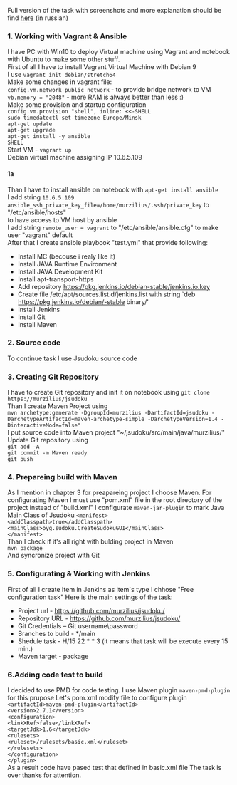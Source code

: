 Full version of the task with screenshots and more explanation should be find [here](https://www.dropbox.com/scl/fi/7fxg1qb4n5nrz263xccdg/Epam-Milestones.docx?dl=0&rlkey=8a53tduhj9bxftalpgvq1pssl)  (in russian) 

### 1. Working with Vagrant & Ansible  
I have PC with Win10 to deploy Virtual machine using Vagrant and notebook with Ubuntu to make some other stuff.  
First of all I have to install Vagrant Virtual Machine with Debian 9  
I use `vagrant init debian/stretch64`  
Make some changes in vagrant file:  
`config.vm.network public_network` - to provide bridge network to VM  
`vb.memory = "2048"` - more RAM is always better than less :)  
Make some provision and startup configuration  
`config.vm.provision "shell", inline: <<-SHELL`  
`sudo timedatectl set-timezone Europe/Minsk`  
`apt-get update`  
`apt-get upgrade`  
`apt-get install -y ansible`  
`SHELL`  
Start VM - `vagrant up`  
Debian virtual machine assigning IP 10.6.5.109  
#### 1a   
Than I have to install ansible on notebook with `apt-get install ansible`  
I add string `10.6.5.109 ansible_ssh_private_key_file=/home/murzilius/.ssh/private_key` to "/etc/ansible/hosts"  
to have access to VM host by ansible  
I add string `remote_user = vagrant` to "/etc/ansible/ansible.cfg" to make user "vagrant" default  
After that I create ansible playbook "test.yml" that provide following:  
* Install MC (becouse i realy like it)  
* Install JAVA Runtime Environment  
* Install JAVA Development Kit  
* Install apt-transport-https  
* Add repository https://pkg.jenkins.io/debian-stable/jenkins.io.key  
* Create file /etc/apt/sources.list.d/jenkins.list with string `deb https://pkg.jenkins.io/debian/-stable binary/'  
* Install Jenkins  
* Install Git  
* Install Maven  
### 2. Source code  
To continue task I use Jsudoku source code 
### 3. Creating Git Repository  
I have to create Git repository and init it on notebook using `git clone https://murzilius/jsudoku`  
Than I create Maven Project using  
`mvn archetype:generate -DgroupId=murzilius -DartifactId=jsudoku -DarchetypeArtifactId=maven-archetype-simple -DarchetypeVersion=1.4 -DinteractiveMode=false"`  
I put source code into Maven project "~/jsudoku/src/main/java/murzilius/"  
Update Git repository using  
`git add -A`  
`git commit -m Maven ready`  
`git push` 
### 4. Prepareing build with Maven
As I mention in chapter 3 for preapareing project I choose Maven.
For configurating Maven I must use "pom.xml" file in the root directory of the project instead of "build.xml"
I configurate `maven-jar-plugin` to mark Java Main Class of Jsudoku
`<manifest>`  
`<addClasspath>true</addClasspath>`  
`<mainClass>oyg.sudoku.CreateSudokuGUI</mainClass>`  
`</manifest>`  
Than I check if it's all right with bulding project in Maven  
`mvn package`  
And syncronize project with Git
### 5. Configurating & Working with Jenkins
First of all I create Item in Jenkins as item\`s type I chhose "Free configuration task"
Here is the main settings of the task:
* Project url - https://github.com/murzilius/jsudoku/  
* Repository URL - https://github.com/murzilius/jsudoku/  
* Git Credentials – Git username\password  
* Branches to build - \*/main  
* Shedule task - H/15 22 * * 3 (it means that task will be execute every 15 min.)
* Maven target - package
### 6.Adding code test to build
I decided to use PMD for code testing. I use Maven plugin `maven-pmd-plugin` for this prupose
Let\'s pom.xml modify file to configure plugin  
`<artifactId>maven-pmd-plugin</artifactId>`  
`<version>2.7.1</version>`  
`<configuration>`  
`<linkXRef>false</linkXRef>`  
`<targetJdk>1.6</targetJdk>`  
`<rulesets>`  
`<ruleset>/rulesets/basic.xml</ruleset>`  
`</rulesets>`  
`</configuration>`  
`</plugin>`  
As a result code have pased test that defined in basic.xml file
The task is over thanks for attention.













